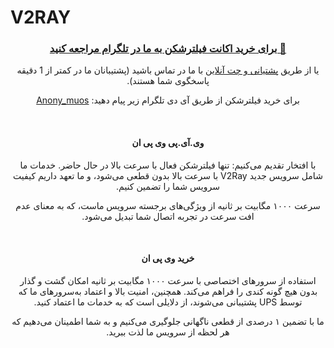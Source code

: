 # V2RAY

<div id="vip" dir="rtl"> 
  <center> 
    <h3>
      <b> 
        <a target="_blank" href="https://t.me/Anony_muos">🔗 برای خرید اکانت فیلترشکن به ما در تلگرام مراجعه کنید</a>
      </b>
    </h3> 
    <p>یا از طریق <a href="https://t.me/Anony_muos" target="_blank">پشتیانی و چت آنلاین</a> با ما در تماس باشید (پشتیبانان ما در کمتر از 1 دقیقه پاسخگوی شما هستند).</p>
    <p>برای خرید فیلترشکن از طریق آی دی تلگرام زیر پیام دهید: <a href="https://t.me/Anony_muos" target="_blank">Anony_muos</a></p>
    <br>
    <h4>وی.آی.پی وی پی ان</h4>
    <p>با افتخار تقدیم می‌کنیم: تنها فیلترشکن فعال با سرعت بالا در حال حاضر. خدمات ما شامل سرویس جدید V2Ray با سرعت بالا بدون قطعی می‌شود، و ما تعهد داریم کیفیت سرویس شما را تضمین کنیم.</p>
    <p>سرعت ۱۰۰۰ مگابیت بر ثانیه از ویژگی‌های برجسته سرویس ماست، که به معنای عدم افت سرعت در تجربه اتصال شما تبدیل می‌شود.</p>
    <br>
    <h4>خرید وی پی ان</h4>
    <p>استفاده از سرورهای اختصاصی با سرعت ۱۰۰۰ مگابیت بر ثانیه امکان گشت و گذار بدون هیچ گونه کندی را فراهم می‌کند. همچنین، امنیت بالا و اعتماد به‌سرورهای ما که توسط UPS پشتیبانی می‌شوند، از دلایلی است که به خدمات ما اعتماد کنید.</p>
    <p>ما با تضمین ۱ درصدی از قطعی ناگهانی جلوگیری می‌کنیم و به شما اطمینان می‌دهیم که هر لحظه از سرویس ما لذت ببرید.</p>
  </center>
</div>
